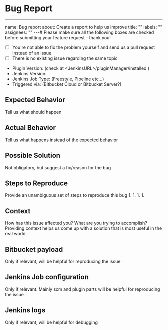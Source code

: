 # Bug Report

---

name: Bug report
about: Create a report to help us improve
title: ""
labels: ""
assignees: ""
---# Please make sure all the following boxes are checked before submitting your feature request - thank you!

- [ ] You're not able to fix the problem yourself and send us a pull request instead of an issue.
- [ ] There is no existing issue regarding the same topic

- Plugin Version: (check at \<JenkinsURL>/pluginManager/installed )
- Jenkins Version:
- Jenkins Job Type: (Freestyle, Pipeline etc...)
- Triggered via: (Bitbucket Cloud or Bitbucket Server?)

## Expected Behavior

Tell us what should happen

## Actual Behavior

Tell us what happens instead of the expected behavior

## Possible Solution

Not obligatory, but suggest a fix/reason for the bug

## Steps to Reproduce

Provide an unambiguous set of steps to reproduce this bug 1. 1. 1. 1.

## Context

How has this issue affected you? What are you trying to accomplish?
Providing context helps us come up with a solution that is most useful in the real world.

## Bitbucket payload

Only if relevant, will be helpful for reproducing the issue

## Jenkins Job configuration

Only if relevant. Mainly scm and plugin parts will be helpful for reproducing the issue

## Jenkins logs

Only if relevant, will be helpful for debugging
